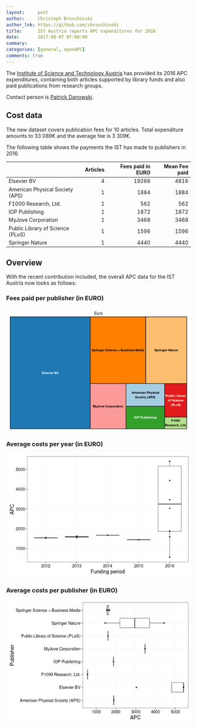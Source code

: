 ```yaml
---
layout:     post
author:     Christoph Broschinski
author_lnk: https://github.com/cbroschinski
title:      IST Austria reports APC expenditures for 2016
date:       2017-08-07 07:00:00
summary:    
categories: [general, openAPC]
comments: true
---
```





The [Institute of Science and Technology Austria](https://ist.ac.at/) has provided its 2016 APC expenditures, containing both articles supported by library funds and also paid publications from research groups.

Contact person is [Patrick Danowski](mailto:patrick.danowski@ist.ac.at).

## Cost data



The new dataset covers publication fees for 10 articles. Total expenditure amounts to 33 089€ and the average fee is 3 309€.

The following table shows the payments the IST has made to publishers in 2016.


|                                 | Articles| Fees paid in EURO| Mean Fee paid|
|:--------------------------------|--------:|-----------------:|-------------:|
|Elsevier BV                      |        4|             19266|          4816|
|American Physical Society (APS)  |        1|              1884|          1884|
|F1000 Research, Ltd.             |        1|               562|           562|
|IOP Publishing                   |        1|              1872|          1872|
|MyJove Corporation               |        1|              3468|          3468|
|Public Library of Science (PLoS) |        1|              1596|          1596|
|Springer Nature                  |        1|              4440|          4440|

## Overview

With the recent contribution included, the overall APC data for the IST Austria now looks as follows:

### Fees paid per publisher (in EURO)

![plot of chunk tree_goettingen_2017_07_10_full](/figure/tree_goettingen_2017_07_10_full-1.png)

###  Average costs per year (in EURO)

![plot of chunk box_goettingen_2017_07_10_year_full](/figure/box_goettingen_2017_07_10_year_full-1.png)

###  Average costs per publisher (in EURO)

![plot of chunk box_goettingen_2017_07_10_publisher_full](/figure/box_goettingen_2017_07_10_publisher_full-1.png)
